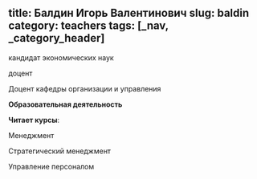 title: Балдин Игорь Валентинович
slug: baldin
category: teachers
tags: [_nav, _category_header]
---

кандидат экономических наук

доцент

Доцент кафедры организации и управления


__Образовательная деятельность__

__Читает курсы__:

Менеджмент

Стратегический менеджмент

Управление персоналом

